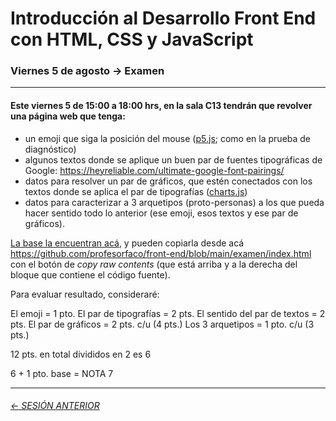 # Introducción al Desarrollo Front End con HTML, CSS y JavaScript

### Viernes 5 de agosto → Examen

- - - - - - - -

#### Este viernes 5 de 15:00 a 18:00 hrs, en la sala C13 tendrán que revolver una página web que tenga:

- un emoji que siga la posición del mouse ([p5.js](https://p5js.org/es/); como en la prueba de diagnóstico)
- algunos textos donde se aplique un buen par de fuentes tipográficas de Google: https://heyreliable.com/ultimate-google-font-pairings/
- datos para resolver un par de gráficos, que estén conectados con los textos donde se aplica el par de tipografías ([charts.js](https://www.chartjs.org/))
- datos para caracterizar a 3 arquetipos (proto-personas) a los que pueda hacer sentido todo lo anterior (ese emoji, esos textos y ese par de gráficos).

[La base la encuentran acá](https://profesorfaco.github.io/front-end/examen), y pueden copiarla desde acá https://github.com/profesorfaco/front-end/blob/main/examen/index.html con el botón de *copy raw contents* (que está arriba y a la derecha del bloque que contiene el código fuente).

Para evaluar resultado, consideraré:

El emoji = 1 pto.
El par de tipografías = 2 pts.
El sentido del par de textos = 2 pts.
El par de gráficos = 2 pts. c/u (4 pts.)
Los 3 arquetipos = 1 pto. c/u (3 pts.)

12 pts. en total divididos en 2 es 6 

6 + 1 pto. base = NOTA 7


- - - - - - - 

###### [← SESIÓN ANTERIOR](https://github.com/profesorfaco/front-end/tree/main/sesion_15)
